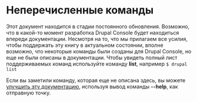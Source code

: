 # Неперечисленные команды
Этот документ находится в стадии постоянного обновления. Возможно, что в какой-то момент разработка Drupal Console будет находиться впереди документации. Несмотря на то, что мы прилагаем все усилия, чтобы поддержать эту книгу в актуальном состоянии, вполне возможно, что некоторые команды были созданы для Drupal Console, но еще не были описаны в документации. Чтобы увидеть полный лист поддерживаемых команд используйте команду **list**, например `$ drupal list`

Если вы заметили команду, которая еще не описана здесь, вы можете [улучшить эту документацию](../contribute_to_drupal_console/contribute-to-the-drupal-console-book.md "Улучшить Drupal Console документацию"), используя вывод команды **--help**, как отправную точку.
